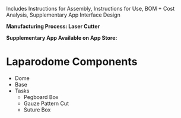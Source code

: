 Includes Instructions for Assembly, Instructions for Use, BOM + Cost Analysis, Supplementary App Interface Design

**Manufacturing Process: Laser Cutter**

**Supplementary App Available on App Store:**  


# Laparodome Components
- Dome
- Base
- Tasks
  - Pegboard Box
  - Gauze Pattern Cut
  - Suture Box
